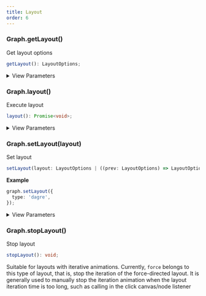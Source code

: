 ```yaml
---
title: Layout
order: 6
---
```


### Graph.getLayout()

Get layout options

```typescript
getLayout(): LayoutOptions;
```

<details><summary>View Parameters</summary>

**Returns**:

- **Type:** BuiltInLayoutOptions \| BaseLayoutOptions \| BaseLayoutOptions[]

- **Description:** 布局配置

</details>

### Graph.layout()

Execute layout

```typescript
layout(): Promise<void>;
```

<details><summary>View Parameters</summary>

**Returns**:

- **Type:** Promise&lt;void&gt;

</details>

### Graph.setLayout(layout)

Set layout

```typescript
setLayout(layout: LayoutOptions | ((prev: LayoutOptions) => LayoutOptions)): void;
```

**Example**

```ts
graph.setLayout({
  type: 'dagre',
});
```

<details><summary>View Parameters</summary>

<table><thead><tr><th>

Parameter

</th><th>

Type

</th><th>

Description

</th></tr></thead>
<tbody><tr><td>

layout

</td><td>

BuiltInLayoutOptions \| BaseLayoutOptions \| BaseLayoutOptions[] \| ((prev: BuiltInLayoutOptions \| BaseLayoutOptions \| BaseLayoutOptions[]) =&gt; BuiltInLayoutOptions \| BaseLayoutOptions \| BaseLayoutOptions[])

</td><td>

布局配置

</td></tr>
</tbody></table>

**Returns**:

- **Type:** void

</details>

### Graph.stopLayout()

Stop layout

```typescript
stopLayout(): void;
```

Suitable for layouts with iterative animations. Currently, `force` belongs to this type of layout, that is, stop the iteration of the force-directed layout. It is generally used to manually stop the iteration animation when the layout iteration time is too long, such as calling in the click canvas/node listener

